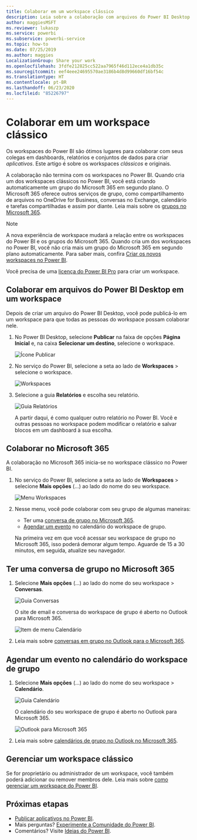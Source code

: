 ```yaml
---
title: Colaborar em um workspace clássico
description: Leia sobre a colaboração com arquivos do Power BI Desktop em seu workspace e com serviços do Microsoft 365, como o compartilhamento de arquivos no OneDrive for Business, conversas no Exchange, calendário e tarefas.
author: maggiesMSFT
ms.reviewer: lukaszp
ms.service: powerbi
ms.subservice: powerbi-service
ms.topic: how-to
ms.date: 07/25/2019
ms.author: maggies
LocalizationGroup: Share your work
ms.openlocfilehash: 3fdfe212825cc522aa7965f46d112ece4a1db35c
ms.sourcegitcommit: eef4eee24695570ae3186b4d8d99660df16bf54c
ms.translationtype: HT
ms.contentlocale: pt-BR
ms.lasthandoff: 06/23/2020
ms.locfileid: "85226797"
---
```

# <a name="collaborate-in-a-classic-workspace"></a>Colaborar em um workspace clássico
Os workspaces do Power BI são ótimos lugares para colaborar com seus colegas em dashboards, relatórios e conjuntos de dados para criar *aplicativos*. Este artigo é sobre os workspaces *clássicos* e originais.  

A colaboração não termina com os workspaces no Power BI. Quando cria um dos workspaces clássicos no Power BI, você está criando automaticamente um grupo do Microsoft 365 em segundo plano. O Microsoft 365 oferece outros serviços de grupo, como compartilhamento de arquivos no OneDrive for Business, conversas no Exchange, calendário e tarefas compartilhadas e assim por diante. Leia mais sobre os [grupos no Microsoft 365](https://support.office.com/article/Create-a-group-in-Office-365-7124dc4c-1de9-40d4-b096-e8add19209e9).

> [!NOTE]
> A nova experiência de workspace mudará a relação entre os workspaces do Power BI e os grupos do Microsoft 365. Quando cria um dos workspaces no Power BI, você não cria mais um grupo do Microsoft 365 em segundo plano automaticamente. Para saber mais, confira [Criar os novos workspaces no Power BI](service-create-the-new-workspaces.md).

Você precisa de uma [licença do Power BI Pro](../fundamentals/service-features-license-type.md) para criar um workspace.

## <a name="collaborate-on-power-bi-desktop-files-in-a-workspace"></a>Colaborar em arquivos do Power BI Desktop em um workspace
Depois de criar um arquivo do Power BI Desktop, você pode publicá-lo em um workspace para que todas as pessoas do workspace possam colaborar nele.

1. No Power BI Desktop, selecione **Publicar** na faixa de opções **Página Inicial** e, na caixa **Selecionar um destino**, selecione o workspace.
   
    ![Ícone Publicar](media/service-collaborate-power-bi-workspace/power-bi-group-publish-pbix.png)
2. No serviço do Power BI, selecione a seta ao lado de **Workspaces** > selecione o workspace.
   
    ![Workspaces](media/service-collaborate-power-bi-workspace/power-bi-workspace-nav-arrow.png)
3. Selecione a guia **Relatórios** e escolha seu relatório.
   
    ![Guia Relatórios](media/service-collaborate-power-bi-workspace/power-bi-workspace-report.png)
   
    A partir daqui, é como qualquer outro relatório no Power BI. Você e outras pessoas no workspace podem modificar o relatório e salvar blocos em um dashboard à sua escolha.

## <a name="collaborate-in-microsoft-365"></a>Colaborar no Microsoft 365
A colaboração no Microsoft 365 inicia-se no workspace clássico no Power BI.

1. No serviço do Power BI, selecione a seta ao lado de **Workspaces** > selecione **Mais opções** (...) ao lado do nome do seu workspace. 
   
   ![Menu Workspaces](media/service-collaborate-power-bi-workspace/power-bi-app-ellipsis.png)
2. Nesse menu, você pode colaborar com seu grupo de algumas maneiras: 
   
   * Ter uma [conversa de grupo no Microsoft 365](#have-a-group-conversation-in-microsoft-365).
   * [Agendar um evento](#schedule-an-event-on-the-group-workspace-calendar) no calendário do workspace de grupo.
   
   Na primeira vez em que você acessar seu workspace de grupo no Microsoft 365, isso poderá demorar algum tempo. Aguarde de 15 a 30 minutos, em seguida, atualize seu navegador.

## <a name="have-a-group-conversation-in-microsoft-365"></a>Ter uma conversa de grupo no Microsoft 365
1. Selecione **Mais opções** (...) ao lado do nome do seu workspace \> **Conversas**. 
   
    ![Guia Conversas](media/service-collaborate-power-bi-workspace/power-bi-app-ellipsis.png)
   
   O site de email e conversa do workspace de grupo é aberto no Outlook para Microsoft 365.
   
   ![Item de menu Calendário](media/service-collaborate-power-bi-workspace/pbi_grps_o365convo.png)
2. Leia mais sobre [conversas em grupo no Outlook para o Microsoft 365](https://support.office.com/Article/Have-a-group-conversation-a0482e24-a769-4e39-a5ba-a7c56e828b22).

## <a name="schedule-an-event-on-the-group-workspace-calendar"></a>Agendar um evento no calendário do workspace de grupo
1. Selecione **Mais opções** (...) ao lado do nome do seu workspace \> **Calendário**. 
   
   ![Guia Calendário](media/service-collaborate-power-bi-workspace/power-bi-app-ellipsis.png)
   
   O calendário do seu workspace de grupo é aberto no Outlook para Microsoft 365.
   
   ![Outlook para Microsoft 365](media/service-collaborate-power-bi-workspace/pbi_grps_o365_calendar.png)
2. Leia mais sobre [calendários de grupo no Outlook no Microsoft 365](https://support.office.com/Article/Add-edit-and-subscribe-to-group-events-0cf1ad68-1034-4306-b367-d75e9818376a).

## <a name="manage-a-classic-workspace"></a>Gerenciar um workspace clássico
Se for proprietário ou administrador de um workspace, você também poderá adicionar ou remover membros dele. Leia mais sobre [como gerenciar um workspace do Power BI](service-manage-app-workspace-in-power-bi-and-office-365.md).

## <a name="next-steps"></a>Próximas etapas
* [Publicar aplicativos no Power BI](service-create-distribute-apps.md).
* Mais perguntas? [Experimente a Comunidade do Power BI](https://community.powerbi.com/).
* Comentários? Visite [Ideias do Power BI](https://ideas.powerbi.com/forums/265200-power-bi).
